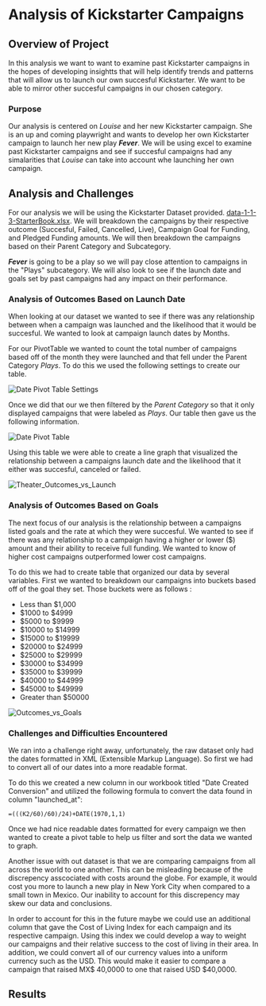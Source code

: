 # Analysis of Kickstarter Campaigns

## Overview of Project
In this analysis we want to want to examine past Kickstarter campaigns in the hopes of developing insightts that will help identify trends and patterns that will allow us to launch our own succesful Kickstarter. We want to be able to mirror other succesful campaigns in our chosen category.

### Purpose
Our analysis is centered on *Louise* and her new Kickstarter campaign. She is an up and coming playwright and wants to develop her own Kickstarter campaign to launch her new play ***Fever***.  We will be using excel to examine past Kickstarter campaigns and see if succesful campaigns had any simalarities that *Louise* can take into account whe launching her own campaign.
## Analysis and Challenges
For our analysis we will be using the Kickstarter Dataset provided. [data-1-1-3-StarterBook.xlsx](https://github.com/rulma/Kickstarter-Anlaysis/files/6412494/data-1-1-3-StarterBook.xlsx). We will breakdown the campaigns by their respective outcome (Succesful, Failed, Cancelled, Live), Campaign Goal for Funding, and Pledged Funding amounts. We will then breakdown the campaigns based on their Parent Category and Subcategory. 

***Fever*** is going to be a play so we will pay close attention to campaigns in the "Plays" subcategory. We will also look to see if the launch date and goals set by past campaigns had any impact on their performance.

### Analysis of Outcomes Based on Launch Date
When looking at our dataset we wanted to see if there was any relationship between when a campaign was launched and the likelihood that it would be succesful. We wanted to look at campaign launch dates by Months. 

For our PivotTable we wanted to count the total number of campaigns based off of the month they were launched and that fell under the Parent Category *Plays*.
To do this we used the following settings to create our table.

![Date Pivot Table Settings](https://user-images.githubusercontent.com/82015631/116833176-43b30700-ab7d-11eb-92b8-260af7310bf3.PNG)

Once we did that our we then filtered by the *Parent Category* so that it only displayed campaigns that were labeled as *Plays*. Our table then gave us the following information.

![Date Pivot Table](https://user-images.githubusercontent.com/82015631/116833195-62190280-ab7d-11eb-8c39-4c21eeadf260.PNG)

Using this table we were able to create a line graph that visualized the relationship between a campaigns launch date and the likelihood that it either was succesful, canceled or failed.

![Theater_Outcomes_vs_Launch](https://user-images.githubusercontent.com/82015631/116832802-e36f9580-ab7b-11eb-9296-ada7b3694ccf.PNG)



### Analysis of Outcomes Based on Goals
The next focus of our analysis is the relationship between a campaigns listed goals and the rate at which they were succesful. We wanted to see if there was any relationship to a campaign having a higher or lower ($) amount and their ability to receive full funding. We wanted to know of higher cost campaigns outperformed lower cost campaigns.

To do this we had to create table that organized our data by several variables. First we wanted to breakdown our campaigns into buckets based off of the goal they set. Those buckets were as follows : 
- Less than $1,000
- $1000 to $4999
- $5000 to $9999
- $10000 to $14999
- $15000 to $19999
- $20000 to $24999
- $25000 to $29999
- $30000 to $34999
- $35000 to $39999
- $40000 to $44999
- $45000 to $49999
- Greater than $50000

![Outcomes_vs_Goals](https://user-images.githubusercontent.com/82015631/116832805-e9657680-ab7b-11eb-8a54-723ab7c83226.png)

### Challenges and Difficulties Encountered
We ran into a challenge right away, unfortunately, the raw dataset only had the dates formatted in XML (Extensible Markup Language). So first we had to convert all of our dates into a more readable format. 

To do this we created a new column in our workbook titled "Date Created Conversion" and utilized the following formula to convert the data found in column "launched_at":

```
=(((K2/60)/60)/24)+DATE(1970,1,1)
```

Once we had nice readable dates formatted for every campaign we then wanted to create a pivot table to help us filter and sort the data we wanted to graph. 

Another issue with out dataset is that we are comparing campaigns from all across the world to one another. This can be misleading because of the discrepency asscociated with costs around the globe. For example, it would cost you more to launch a new play in New York City when compared to a small town in Mexico. Our inability to account for this discrepency may skew our data and conclusions.

In order to account for this in the future maybe we could use an additional column that gave the Cost of Living Index for each campaign and its respective campaign. Using this index we could develop a way to weight our campaigns and their relative success to the cost of living in their area. In addition, we could convert all of our currency values into a uniform currency such as the USD. This would make it easier to compare a campaign that raised MX$ 40,0000 to one that raised USD $40,0000.
## Results
